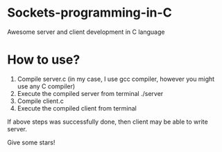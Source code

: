 # Sockets-programming-in-C
Awesome server and client development in C language

# How to use?
  1) Compile server.c (in my case, I use gcc compiler, however you might use any C compiler)
  2) Execute the compiled server from terminal
            ./server
  3) Compile client.c
  4) Execute the compiled client from terminal

If above steps was successfully done, then client may be able to write server.

Give some stars!
